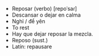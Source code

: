 - Reposar (verbo) [repoˈsaɾ]
- Descansar o dejar en calma
- Nghỉ / để yên
- To rest
- Hay que dejar reposar la mezcla.
- Reposo (sust.)
- Latín: repausare